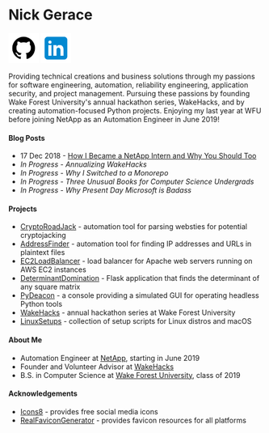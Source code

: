# Nick Gerace

[<img src="icon_github.png" width="60"/>](https://github.com/nickgerace)
[<img src="icon_linkedin.png" width="60"/>](https://linkedin.com/in/nickgerace)

Providing technical creations and business solutions through my passions for software engineering, automation, reliability engineering, application security, and project management. Pursuing these passions by founding Wake Forest University's annual hackathon series, WakeHacks, and by creating automation-focused Python projects. Enjoying my last year at WFU before joining NetApp as an Automation Engineer in June 2019!

#### Blog Posts
- 17 Dec 2018 - [How I Became a NetApp Intern and Why You Should Too](https://www.linkedin.com/pulse/how-i-became-netapp-intern-why-you-should-too-nick-gerace-1e/)
- *In Progress - Annualizing WakeHacks*
- *In Progress - Why I Switched to a Monorepo*
- *In Progress - Three Unusual Books for Computer Science Undergrads*
- *In Progress - Why Present Day Microsoft is Badass*

#### Projects
- [CryptoRoadJack](https://github.com/nickgerace/nickgerace/tree/master/cryptoroadjack) - automation tool for parsing websties for potential cryptojacking
- [AddressFinder](https://github.com/nickgerace/nickgerace/tree/master/addressfinder) - automation tool for finding IP addresses and URLs in plaintext files
- [EC2LoadBalancer](https://github.com/nickgerace/nickgerace/tree/master/ec2loadbalancer) - load balancer for Apache web servers running on AWS EC2 instances
- [DeterminantDomination](https://github.com/nickgerace/nickgerace/tree/master/determinantdomination) - Flask application that finds the determinant of any square matrix
- [PyDeacon](https://github.com/nickgerace/nickgerace/tree/master/pydeacon) - a console providing a simulated GUI for operating headless Python tools
- [WakeHacks](https://acm.cs.wfu.edu) - annual hackathon series at Wake Forest University
- [LinuxSetups](https://github.com/nickgerace/nickgerace/tree/master/linuxsetups) - collection of setup scripts for Linux distros and macOS

#### About Me
- Automation Engineer at [NetApp](https://www.netapp.com), starting in June 2019
- Founder and Volunteer Advisor at [WakeHacks](https://acm.cs.wfu.edu/)
- B.S. in Computer Science at [Wake Forest University](https://www.wfu.edu/), class of 2019

#### Acknowledgements
- [Icons8](https://icons8.com) - provides free social media icons
- [RealFaviconGenerator](https://realfavicongenerator.net) - provides favicon resources for all platforms
